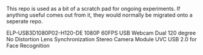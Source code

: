 

This repo is used as a bit of a scratch pad for ongoing experiments.
If anything useful comes out from it, they would normally be migrated onto a seperate repo.



ELP-USB3D1080P02-H120-DE
1080P 60FPS USB Webcam Dual 120 degree No Distortion Lens Synchronization Stereo Camera Module UVC USB 2.0 for Face Recognition
